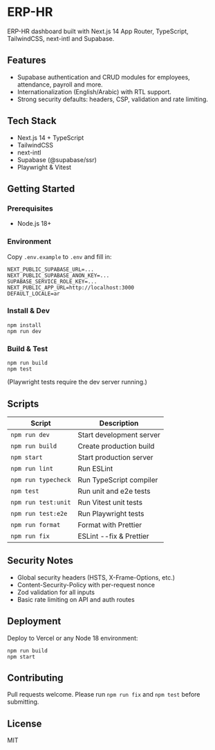 # ERP-HR

ERP-HR dashboard built with Next.js 14 App Router, TypeScript, TailwindCSS, next-intl and Supabase.

## Features

- Supabase authentication and CRUD modules for employees, attendance, payroll and more.
- Internationalization (English/Arabic) with RTL support.
- Strong security defaults: headers, CSP, validation and rate limiting.

## Tech Stack

- Next.js 14 + TypeScript
- TailwindCSS
- next-intl
- Supabase (@supabase/ssr)
- Playwright & Vitest

## Getting Started

### Prerequisites

- Node.js 18+

### Environment

Copy `.env.example` to `.env` and fill in:

```
NEXT_PUBLIC_SUPABASE_URL=...
NEXT_PUBLIC_SUPABASE_ANON_KEY=...
SUPABASE_SERVICE_ROLE_KEY=...
NEXT_PUBLIC_APP_URL=http://localhost:3000
DEFAULT_LOCALE=ar
```

### Install & Dev

```
npm install
npm run dev
```

### Build & Test

```
npm run build
npm test
```

(Playwright tests require the dev server running.)

## Scripts

| Script              | Description              |
| ------------------- | ------------------------ |
| `npm run dev`       | Start development server |
| `npm run build`     | Create production build  |
| `npm start`         | Start production server  |
| `npm run lint`      | Run ESLint               |
| `npm run typecheck` | Run TypeScript compiler  |
| `npm test`          | Run unit and e2e tests   |
| `npm run test:unit` | Run Vitest unit tests    |
| `npm run test:e2e`  | Run Playwright tests     |
| `npm run format`    | Format with Prettier     |
| `npm run fix`       | ESLint --fix & Prettier  |

## Security Notes

- Global security headers (HSTS, X-Frame-Options, etc.)
- Content-Security-Policy with per-request nonce
- Zod validation for all inputs
- Basic rate limiting on API and auth routes

## Deployment

Deploy to Vercel or any Node 18 environment:

```
npm run build
npm start
```

## Contributing

Pull requests welcome. Please run `npm run fix` and `npm test` before submitting.

## License

MIT
